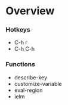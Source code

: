 # Overview

### Hotkeys
* C-h r
* C-h C-h

### Functions
* describe-key
* customize-variable
* eval-region
* ielm
